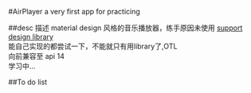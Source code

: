 #AirPlayer
a very first app for practicing<br>

##desc 描述
material design 风格的音乐播放器，练手原因未使用 [support design library](http://android-developers.blogspot.com/2015/05/android-design-support-library.html)<br>
能自己实现的都尝试一下，不能就只有用library了,OTL<br>
向前兼容至 api 14<br>
学习中...

##To do list
